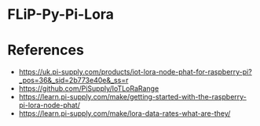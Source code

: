 # FLiP-Py-Pi-Lora


# References

* https://uk.pi-supply.com/products/iot-lora-node-phat-for-raspberry-pi?_pos=36&_sid=2b773e40e&_ss=r
* https://github.com/PiSupply/IoTLoRaRange
* https://learn.pi-supply.com/make/getting-started-with-the-raspberry-pi-lora-node-phat/
* https://learn.pi-supply.com/make/lora-data-rates-what-are-they/
